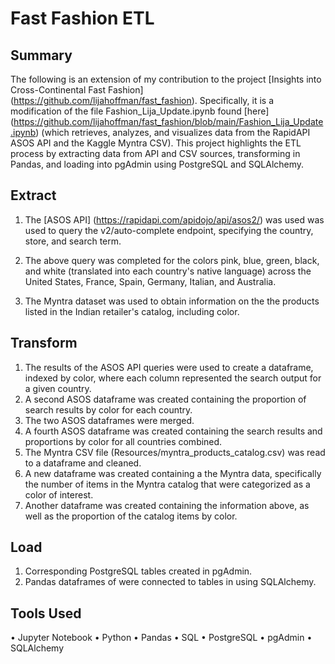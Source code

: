 # Fast Fashion ETL 

## Summary 
The following is an extension of my contribution to the project [Insights into Cross-Continental Fast Fashion] (https://github.com/lijahoffman/fast_fashion). Specifically, it is a modification of the file Fashion_Lija_Update.ipynb found [here] (https://github.com/lijahoffman/fast_fashion/blob/main/Fashion_Lija_Update.ipynb) (which retrieves, analyzes, and visualizes data from the RapidAPI ASOS API and the Kaggle Myntra CSV). This project highlights the ETL process by extracting data from API and CSV sources, transforming in Pandas, and loading into pgAdmin using PostgreSQL and SQLAlchemy.  

## Extract 
1. The [ASOS API] (https://rapidapi.com/apidojo/api/asos2/) was used was used to query the v2/auto-complete endpoint, specifying the country, store, and search term.

2. The above query was completed for the colors pink, blue, green, black, and white (translated into each country's native language) across the United States, France, Spain, Germany, Italian, and Australia. 

3. The Myntra dataset was used to obtain information on the the products listed in the Indian retailer's catalog, including color. 



## Transform 
1. The results of the ASOS API queries were used to create a dataframe, indexed by color, where each column represented the search output for a given country. 
2. A second ASOS dataframe was created containing the proportion of search results by color for each country. 
3. The two ASOS dataframes were merged. 
4. A fourth ASOS dataframe was created containing the search results and proportions by color for all countries combined. 
5. The Myntra CSV file (Resources/myntra_products_catalog.csv) was read to a dataframe and cleaned. 
6. A new dataframe was created containing a the Myntra data, specifically the number of items in the Myntra catalog that were categorized as a color of interest. 
7. Another dataframe was created containing the information above, as well as the proportion of the catalog items by color. 



## Load 
1. Corresponding PostgreSQL tables created in pgAdmin.
2. Pandas dataframes of were connected to tables in using SQLAlchemy.




## Tools Used 
• Jupyter Notebook
• Python
• Pandas
• SQL 
• PostgreSQL
• pgAdmin
• SQLAlchemy